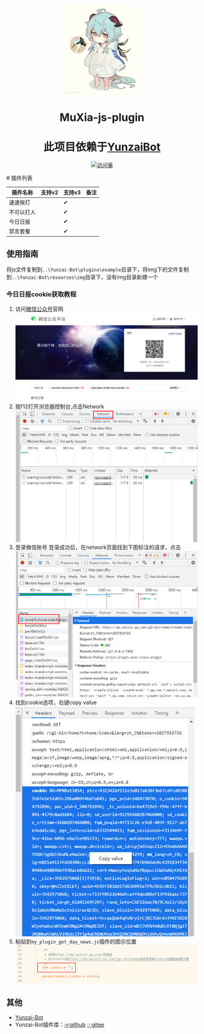 
<p align="center">
  <a href="https://github.com/MuXia-0326/YunzaiBotJsPluginMuXia">
    <img width="200" src="readme/project_logo.png">
  </a>
</p>

<h1 align="center">MuXia-js-plugin</h1>

<div align="center">

# 此项目依赖于[YunzaiBot](https://github.com/Le-niao/Yunzai-Bot)

[![访问量](https://profile-counter.glitch.me/YunzaiBotJsPluginMuXia/count.svg)](https://github.com/MuXia-0326/YunzaiBotJsPluginMuXia)

</div>
# 插件列表

| 插件名称|支持v2|支持v3|备注|
|-----------|-------|------|------|
|速速挨打| |✔| |
|不可以打人| |✔| |
|今日日报| |✔| |
|禁言套餐| |✔| |

## 使用指南
将js文件复制到`..\Yunzai-Bot\plugins\example`目录下，将img下的文件复制到`..\Yunzai-Bot\resources\img`目录下，没有img目录新建一个

### 今日日报cookie获取教程
1. 访问[微信公众号](https://mp.weixin.qq.com/)官网
![](readme/help_img_1.png)
2. 按f12打开浏览器控制台,点击Network
![](readme/help_img_2.png)
3. 登录微信账号
登录成功后，在network页面找到下图标注的请求，点击
![](readme/help_img_3.png)
4. 找到cookie选项，右键copy value
![](readme/help_img_4.png)
5. 粘贴到`my_plugin_get_day_news.js`插件的图示位置
![](readme/help_img_5.png)

## 其他
* [Yunzai-Bot](https://github.com/Le-niao/Yunzai-Bot)
* Yunzai-Bot插件库：[☞github](https://github.com/yhArcadia/Yunzai-Bot-plugins-index) [☞gitee](https://gitee.com/yhArcadia/Yunzai-Bot-plugins-index)